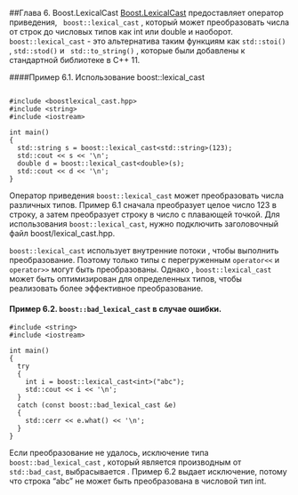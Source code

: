 ##Глава 6. Boost.LexicalCast
[Boost.LexicalCast](http://www.boost.org/doc/libs/1_62_0/doc/html/boost_lexical_cast.html) предоставляет оператор приведения, ` boost::lexical_cast`  , который может преобразовать числа от строк до числовых типов как int или double и наоборот. 
`boost::lexical_cast` - это альтернатива таким функциям как `std::stoi()` , `std::stod()`  и ` std::to_string()`  , которые были добавлены к стандартной библиотеке в C++ 11.

####Пример 6.1. Использование boost::lexical_cast

``` 

#include <boostlexical_cast.hpp>
#include <string>
#include <iostream>

int main()
{
  std::string s = boost::lexical_cast<std::string>(123);
  std::cout << s << '\n';
  double d = boost::lexical_cast<double>(s);
  std::cout << d << '\n';
}

``` 


Оператор приведения `boost::lexical_cast` может преобразовать числа различных типов. Пример 6.1 сначала преобразует целое число 123 в строку, а затем преобразует строку в число с плавающей точкой. Для использования `boost::lexical_cast`, нужно подключить заголовочный файл boost/lexical_cast.hpp.

`boost::lexical_cast` использует внутренние потоки , чтобы выполнить преобразование. Поэтому только типы с перегруженным `operator<<` и `operator>>` могут быть преобразованы. Однако , `boost::lexical_cast` может быть оптимизирован для определенных типов, чтобы реализовать более эффективное преобразование.

#### Пример 6.2. `boost::bad_lexical_cast` в случае ошибки.
```#include <boost/lexical_cast.hpp>
#include <string>
#include <iostream>

int main()
{
  try
  {
    int i = boost::lexical_cast<int>("abc");
    std::cout << i << '\n';
  }
  catch (const boost::bad_lexical_cast &e)
  {
    std::cerr << e.what() << '\n';
  }
}
```
Если преобразование не удалось, исключение типа `boost::bad_lexical_cast` , который является производным от `std::bad_cast`, выбрасывается . Пример 6.2 выдает исключение, потому что строка “abc” не может быть преобразована в числовой тип int.

